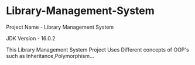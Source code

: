 # Library-Management-System
Project Name - Library Management System

JDK Version - 16.0.2

This Library Management System Project Uses Different concepts of OOP's such as Inheritance,Polymorphism...
